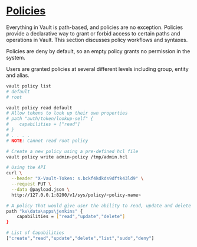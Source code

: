 <!-- cSpell:ignore -->
# [Policies](https://developer.hashicorp.com/vault/docs/concepts/policies)

Everything in Vault is path-based, and policies are no exception. Policies provide a declarative way to grant or forbid access to certain paths and operations in Vault. This section discusses policy workflows and syntaxes.

Policies are deny by default, so an empty policy grants no permission in the system.

Users are granted policies at several different levels including group, entity and alias.

```bash
vault policy list
# default
# root

vault policy read default
# Allow tokens to look up their own properties
# path "auth/token/lookup-self" {
#    capabilities = ["read"]
# }
# . . . . 
# NOTE: Cannot read root policy

# Create a new policy using a pre-defined hcl file
vault policy write admin-policy /tmp/admin.hcl

# Using the API
curl \
  --header "X-Vault-Token: s.bckf4kdkds9dftk43ld9" \
  --request PUT \
  --data @payload.json \
  http://127.0.0.1:8200/v1/sys/policy/<policy-name>

# A policy that would give user the ability to read, update and delete kv secrets for jenkins
path "kv\data\apps\jenkins" {
    capabilities = ["read","update","delete"]
}

# List of Capabilities
["create","read","update","delete","list","sudo","deny"]
```

